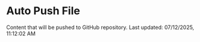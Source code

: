# Auto Push File

Content that will be pushed to GitHub repository.
Last updated: 07/12/2025, 11:12:02 AM